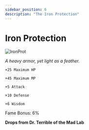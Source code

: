 ```yaml
---
sidebar_position: 6
description: "The Iron Protection"
---
```


# Iron Protection

![IronProt](http://i.imgur.com/hbJ7mYp.png)

<i>A heavy armor, yet light as a feather.</i>

    +25 Maximum HP
    
    +45 Maximum MP
    
    +5 Attack
    
    +10 Defense
    
    +6 Wisdom
    
Fame Bonus: 6%

**Drops from Dr. Terrible of the Mad Lab**
